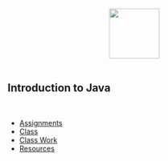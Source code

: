 <p align="center">
	<br>
	<img src="https://cdn.abranhe.com/projects/algorithms/logos/java.svg" width="100px">
	<br>
	<br>
	<h2>Introduction to Java</h2><br>
<p>

- [Assignments](assignments)
- [Class](class)
- [Class Work](class-work)
- [Resources](resources)
